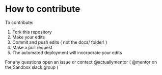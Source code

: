 # How to contribute

To contribute:

1. Fork this repository
2. Make your edits
3. Commit and push edits ( not the docs/ folder! )
4. Make a pull request
5. The automated deployment will incorporate your edits

For any questions open an issue or contact @actuallymentor ( @mentor on the Sandbox slack group )
